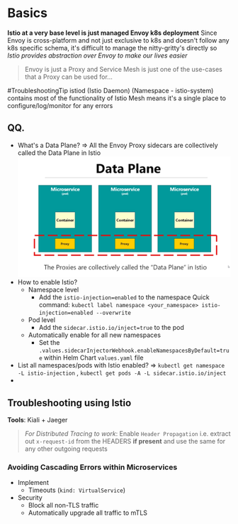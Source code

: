 # Basics

**Istio at a very base level is just managed Envoy k8s deployment**
Since Envoy is cross-platform and not just exclusive to k8s and doesn't follow any k8s specific schema, it's difficult to manage the nitty-gritty's directly so *Istio provides abstraction over Envoy to make our lives easier*

> Envoy is just a Proxy and Service Mesh is just one of the use-cases that a Proxy can be used for...

#TroubleshootingTip istiod (Istio Daemon) (Namespace - istio-system) contains most of the functionality of Istio Mesh means it's a single place to configure/log/monitor for any errors
## QQ.

- What's a Data Plane?
	=> All the Envoy Proxy sidecars are collectively called the Data Plane in Istio
	![](attachment/6e4038afa2a8d997d7cefd90c40f91a4.png)
- How to enable Istio?
	- Namespace level
		- Add the `istio-injection=enabled` to the namespace
		  Quick command: `kubectl label namespace <your_namespace> istio-injection=enabled --overwrite`
	- Pod level
		- Add the `sidecar.istio.io/inject=true` to the pod
	- Automatically enable for all new namespaces
		- Set the `.values.sidecarInjectorWebhook.enableNamespacesByDefault=true` within Helm Chart `values.yaml` file
- List all namespaces/pods with Istio enabled?
  => `kubectl get namespace -L istio-injection` , `kubectl get pods -A -L sidecar.istio.io/inject`
- 

## Troubleshooting using Istio

**Tools**: Kiali + Jaeger

> *For Distributed Tracing to work*: Enable `Header Propagation`
> i.e. extract out `x-request-id` from the HEADERS **if present** and use the same for any other outgoing requests

### Avoiding Cascading Errors within Microservices

- Implement
	- Timeouts (`kind: VirtualService`)
- Security
	- Block all non-TLS traffic
	- Automatically upgrade all traffic to mTLS